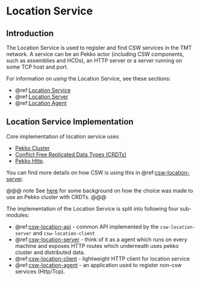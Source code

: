 # Location Service

## Introduction

The Location Service is used to register and find CSW services in the TMT network. A service can be an Pekko actor (including CSW components, such as assemblies and HCDs), an HTTP server or a server running on some TCP host and port.

For information on _using_ the Location Service, see these sections:

- @ref:[Location Service](../../services/location.md)
- @ref:[Location Server](../../apps/cswlocationserver.md)
- @ref:[Location Agent](../../apps/cswlocationagent.md)

## Location Service Implementation

Core implementation of location service uses

- [Pekko Cluster](https://doc.pekko.io/docs/pekko/current/index-cluster.html)
- [Conflict Free Replicated Data Types (CRDTs)](https://doc.pekko.io/docs/pekko/current/typed/distributed-data.html)
- [Pekko Http](https://doc.pekko.io/docs/pekko-http/current/).

You can find more details on how CSW is using this in @ref:[csw-location-server](./location-server.md).

@@@ note
See [here](https://medium.com/@unmeshvjoshi/service-discovery-with-crdts-fb02bb48cfff) for some background on how the choice was made to use an Pekko cluster with CRDTs.
@@@

The implementation of the Location Service is split into following four sub-modules:

- @ref:[csw-location-api](./location-api.md) - common API implemented by the `csw-location-server` and `csw-location-client`
- @ref:[csw-location-server](./location-server.md) - think of it as a agent which runs on every machine and exposes HTTP routes which underneath uses pekko cluster and distributed data.
- @ref:[csw-location-client](./location-client.md) - lightweight HTTP client for location service
- @ref:[csw-location-agent](./location-agent.md) - an application used to register non-csw services (Http/Tcp).
